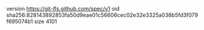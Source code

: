version https://git-lfs.github.com/spec/v1
oid sha256:828143892853fa50d9eae01c56606cec02e32e3325a038b5fd3f079f695074b1
size 4101
